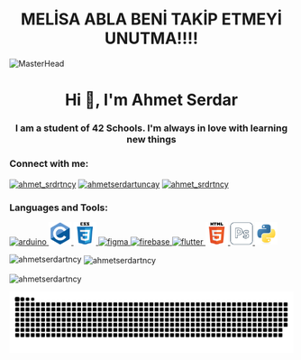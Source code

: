 <h1 align="center">MELİSA ABLA BENİ TAKİP ETMEYİ UNUTMA!!!!</h1>

![MasterHead](https://64.media.tumblr.com/cca4f06484b447c0687f0325af5b38c9/428a8db1dc8ae92f-87/s1280x1920/7c751558b1d93e15c2d885cff2162ddb95059b8d.gifv)
<h1 align="center">Hi 👋, I'm Ahmet Serdar</h1>
<h3 align="center">I am a student of 42 Schools. I'm always in love with learning new things</h3>

<h3 align="left">Connect with me:</h3>
<p align="left">
<a href="https://twitter.com/ahmet_srdrtncy" target="blank"><img align="center" src="https://raw.githubusercontent.com/rahuldkjain/github-profile-readme-generator/master/src/images/icons/Social/twitter.svg" alt="ahmet_srdrtncy" height="30" width="40" /></a>
<a href="https://linkedin.com/in/ahmetserdartuncay" target="blank"><img align="center" src="https://raw.githubusercontent.com/rahuldkjain/github-profile-readme-generator/master/src/images/icons/Social/linked-in-alt.svg" alt="ahmetserdartuncay" height="30" width="40" /></a>
<a href="https://instagram.com/ahmet_srdrtncy" target="blank"><img align="center" src="https://raw.githubusercontent.com/rahuldkjain/github-profile-readme-generator/master/src/images/icons/Social/instagram.svg" alt="ahmet_srdrtncy" height="30" width="40" /></a>
</p>

<h3 align="left">Languages and Tools:</h3>
<p align="left"> <a href="https://www.arduino.cc/" target="_blank" rel="noreferrer"> <img src="https://cdn.worldvectorlogo.com/logos/arduino-1.svg" alt="arduino" width="40" height="40"/> </a> <a href="https://www.cprogramming.com/" target="_blank" rel="noreferrer"> <img src="https://raw.githubusercontent.com/devicons/devicon/master/icons/c/c-original.svg" alt="c" width="40" height="40"/> </a> <a href="https://www.w3schools.com/css/" target="_blank" rel="noreferrer"> <img src="https://raw.githubusercontent.com/devicons/devicon/master/icons/css3/css3-original-wordmark.svg" alt="css3" width="40" height="40"/> </a> <a href="https://www.figma.com/" target="_blank" rel="noreferrer"> <img src="https://www.vectorlogo.zone/logos/figma/figma-icon.svg" alt="figma" width="40" height="40"/> </a> <a href="https://firebase.google.com/" target="_blank" rel="noreferrer"> <img src="https://www.vectorlogo.zone/logos/firebase/firebase-icon.svg" alt="firebase" width="40" height="40"/> </a> <a href="https://flutter.dev" target="_blank" rel="noreferrer"> <img src="https://www.vectorlogo.zone/logos/flutterio/flutterio-icon.svg" alt="flutter" width="40" height="40"/> </a> <a href="https://www.w3.org/html/" target="_blank" rel="noreferrer"> <img src="https://raw.githubusercontent.com/devicons/devicon/master/icons/html5/html5-original-wordmark.svg" alt="html5" width="40" height="40"/> </a> <a href="https://www.photoshop.com/en" target="_blank" rel="noreferrer"> <img src="https://raw.githubusercontent.com/devicons/devicon/master/icons/photoshop/photoshop-line.svg" alt="photoshop" width="40" height="40"/> </a> <a href="https://www.python.org" target="_blank" rel="noreferrer"> <img src="https://raw.githubusercontent.com/devicons/devicon/master/icons/python/python-original.svg" alt="python" width="40" height="40"/> </a> </p>

<p><img align="left" src="https://github-readme-stats.vercel.app/api/top-langs?username=ahmetserdartncy&show_icons=true&locale=en&layout=compact" alt="ahmetserdartncy" /></p>

<p>&nbsp;<img align="center" src="https://github-readme-stats.vercel.app/api?username=ahmetserdartncy&show_icons=true&locale=en" alt="ahmetserdartncy" /></p>

<p><img align="center" src="https://github-readme-streak-stats.herokuapp.com/?user=ahmetserdartncy&" alt="ahmetserdartncy" /></p>

<picture>
  <source media="(prefers-color-scheme: dark)" srcset="https://raw.githubusercontent.com/AhmetSerdarTncy/AhmetSerdarTncy/output/github-contribution-grid-snake-dark.svg">
  <source media="(prefers-color-scheme: light)" srcset="https://raw.githubusercontent.com/AhmetSerdarTncy/AhmetSerdarTncy/output/github-contribution-grid-snake.svg">
  <img alt="github contribution grid snake animation" src="https://raw.githubusercontent.com/AhmetSerdarTncy/AhmetSerdarTncy/output/github-contribution-grid-snake.svg">
</picture>
